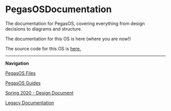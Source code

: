 # PegasOSDocumentation
The documentation for PegasOS, covering everything from design decisions to diagrams and structure.

The documentation for this OS is here (where you are now!)

The source code for this OS is [here.](https://github.com/MrJellimann/PegasOS)

---

**Navigation**

[PegasOS Files](Files/)

[PegasOS Guides](Guides/GUIDES_HOME.md)

[Spring 2020 - Design Document](Design_Document/DESIGN_DOCUMENT.md)

[Legacy Documentation](LegacyDocs/LEGACY_DOCS.md)